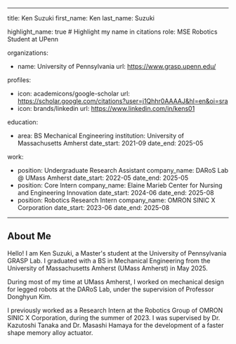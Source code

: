 <!-- ---
# To publish author profile pages, remove all the `_build` and `cascade` settings below.
_build:
  render: never
cascade:
  _build:
    render: never
    list: always
--- -->
---
title: Ken Suzuki
first_name: Ken
last_name: Suzuki

highlight_name: true # Highlight my name in citations
role: MSE Robotics Student at UPenn

organizations:
  - name: University of Pennsylvania
    url: https://www.grasp.upenn.edu/

profiles:
  - icon: academicons/google-scholar
    url: https://scholar.google.com/citations?user=j1Qhhr0AAAAJ&hl=en&oi=sra
  - icon: brands/linkedin
    url: https://www.linkedin.com/in/kens01

education:
  - area: BS Mechanical Engineering
    institution: University of Massachusetts Amherst
    date_start: 2021-09
    date_end: 2025-05


work:
  - position: Undergraduate Research Assistant
    company_name: DARoS Lab @ UMass Amherst
    date_start: 2022-05
    date_end: 2025-05
  - position: Core Intern
    company_name: Elaine Marieb Center for Nursing and Engineering Innovation
    date_start: 2024-06
    date_end: 2025-08
  - position: Robotics Research Intern
    company_name: OMRON SINIC X Corporation
    date_start: 2023-06
    date_end: 2025-08
---

## About Me

Hello! I am Ken Suzuki, a Master's student at the University of Pennsylvania GRASP Lab. I graduated with a BS in Mechanical Engineering from the University of Massachusetts Amherst (UMass Amherst) in May 2025.

During most of my time at UMass Amherst, I worked on mechanical design for legged robots at the DARoS Lab, under the supervision of Professor Donghyun Kim.

I previously worked as a Research Intern at the Robotics Group of OMRON SINIC X Corporation, during the summer of 2023. I was supervised 
by Dr. Kazutoshi Tanaka and Dr. Masashi Hamaya for the development of a faster shape memory alloy actuator.